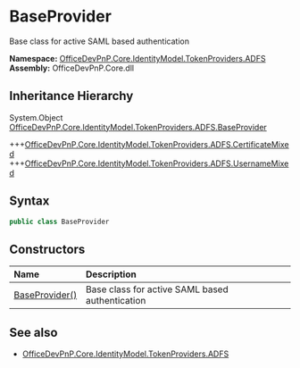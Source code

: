 # BaseProvider
Base class for active SAML based authentication  

**Namespace:** [OfficeDevPnP.Core.IdentityModel.TokenProviders.ADFS](OfficeDevPnP.Core.IdentityModel.TokenProviders.ADFS.md)  
**Assembly:** OfficeDevPnP.Core.dll  
## Inheritance Hierarchy
System.Object  
[OfficeDevPnP.Core.IdentityModel.TokenProviders.ADFS.BaseProvider](OfficeDevPnP.Core.IdentityModel.TokenProviders.ADFS.BaseProvider.md)

+++[OfficeDevPnP.Core.IdentityModel.TokenProviders.ADFS.CertificateMixed](OfficeDevPnP.Core.IdentityModel.TokenProviders.ADFS.CertificateMixed.md) 
+++[OfficeDevPnP.Core.IdentityModel.TokenProviders.ADFS.UsernameMixed](OfficeDevPnP.Core.IdentityModel.TokenProviders.ADFS.UsernameMixed.md) 
## Syntax
```C#
public class BaseProvider
```
## Constructors
|**Name**|**Description**|
|:-----|:-----|
| [BaseProvider()](OfficeDevPnP.Core.IdentityModel.TokenProviders.ADFS.BaseProvider.ctor1.md) |  Base class for active SAML based authentication 
## See also
- [OfficeDevPnP.Core.IdentityModel.TokenProviders.ADFS](OfficeDevPnP.Core.IdentityModel.TokenProviders.ADFS.md)
